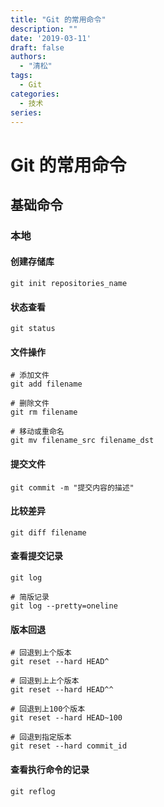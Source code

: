 ```yaml
---
title: "Git 的常用命令"
description: ""
date: '2019-03-11'
draft: false
authors:
  - "清松"
tags:
  - Git
categories:
  - 技术
series:
---
```


# Git 的常用命令
## 基础命令
### 本地
#### 创建存储库
``` shell
git init repositories_name
``` 

#### 状态查看
``` shell
git status
``` 

#### 文件操作
``` shell
# 添加文件
git add filename

# 删除文件
git rm filename

# 移动或重命名
git mv filename_src filename_dst
```
#### 提交文件
``` shell
git commit -m "提交内容的描述"
``` 
#### 比较差异
``` shell
git diff filename
```
#### 查看提交记录
``` shell
git log

# 简版记录
git log --pretty=oneline
```
#### 版本回退
``` shell
# 回退到上个版本
git reset --hard HEAD^

# 回退到上上个版本
git reset --hard HEAD^^

# 回退到上100个版本
git reset --hard HEAD~100

# 回退到指定版本
git reset --hard commit_id
``` 
#### 查看执行命令的记录
``` shell
git reflog
```